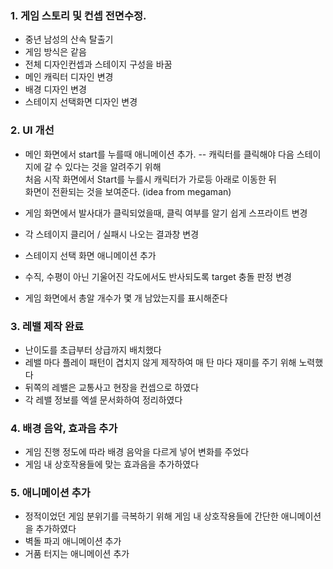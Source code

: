 ### 1. 게임 스토리 및 컨셉 전면수정. 
- 중년 남성의 산속 탈출기
- 게임 방식은 같음
- 전체 디자인컨셉과 스테이지 구성을 바꿈
- 메인 캐릭터 디자인 변경
- 배경 디자인 변경
- 스테이지 선택화면 디자인 변경

### 2. UI 개선  
- 메인 화면에서 start를 누를때 애니메이션 추가.
  -- 캐릭터를 클릭해야 다음 스테이지에 갈 수 있다는 것을 알려주기 위해  
처음 시작 화면에서 Start를 누를시 캐릭터가 가로등 아래로 이동한 뒤  
화면이 전환되는 것을 보여준다. (idea from megaman)  
  
- 게임 화면에서 발사대가 클릭되었을때, 클릭 여부를 알기 쉽게 스프라이트 변경
- 각 스테이지 클리어 / 실패시 나오는 결과창 변경
- 스테이지 선택 화면 애니메이션 추가
- 수직, 수평이 아닌 기울어진 각도에서도 반사되도록 target 충돌 판정 변경
- 게임 화면에서 총알 개수가 몇 개 남았는지를 표시해준다  
  
### 3. 레밸 제작 완료  
- 난이도를 초급부터 상급까지 배치했다  
- 레밸 마다 플레이 패턴이 겹치지 않게 제작하여 매 탄 마다 재미를 주기 위해 노력했다  
- 뒤쪽의 레밸은 교통사고 현장을 컨셉으로 하였다  
- 각 레밸 정보를 엑셀 문서화하여 정리하였다  
  
### 4. 배경 음악, 효과음 추가  
- 게임 진행 정도에 따라 배경 음악을 다르게 넣어 변화를 주었다  
- 게임 내 상호작용들에 맞는 효과음을 추가하였다   
  
### 5. 애니메이션 추가  
- 정적이었던 게임 분위기를 극복하기 위해 게임 내 상호작용들에 간단한 애니메이션을 추가하였다  
- 벽돌 파괴 애니메이션 추가
- 거품 터지는 애니메이션 추가
